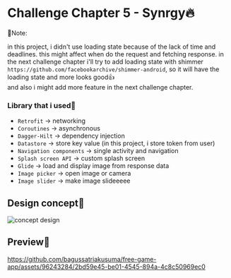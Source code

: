 # Challenge Chapter 5 - Synrgy🔥

📌Note: <p>
in this project, i didn't use loading state because of the lack of time and deadlines. this might affect when do the request and fetching response. in the next challenge chapter i'll try to add loading state with shimmer `https://github.com/facebookarchive/shimmer-android`, so it will have the loading state and more looks good👍<br>
and also i might add more feature in the next challenge chapter.

### Library that i used🚀
- `Retrofit` -> networking
- `Coroutines` -> asynchronous
- `Dagger-Hilt` -> dependency injection
- `Datastore` -> store key value (in this project, i store token from user)
- `Navigation components` -> single activity and navigation
- `Splash screen API` -> custom splash screen
- `Glide` -> load and display image from response data
- `Image picker` -> open image or camera
- `Image slider` -> make image slideeeee

## Design concept🎨

![concept design](https://github.com/bagussatriakusuma/free-game-app/assets/96243284/f396dc80-8a70-4087-9276-0a70c0ad1503)

## Preview👀

https://github.com/bagussatriakusuma/free-game-app/assets/96243284/2bd59e45-be01-4545-894a-4c8c50969ec0
